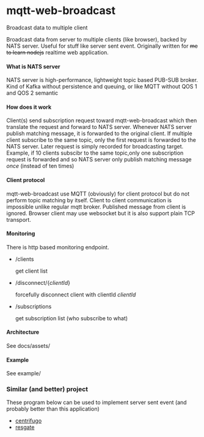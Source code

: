 # mqtt-web-broadcast
Broadcast data to multiple client

Broadcast data from server to multiple clients (like browser), backed by NATS server. Useful for stuff like server sent event. Originally written for ~~me to learn nodejs~~ realtime web application.

#### What is NATS server
NATS server is high-performance, lightweight topic based PUB-SUB broker. Kind of Kafka without persistence and queuing, or like MQTT without QOS 1 and QOS 2 semantic

#### How does it work
Client(s) send subscription request toward mqtt-web-broadcast which then translate the request and forward to NATS server. Whenever NATS server publish matching message, it is forwarded to the original client. If multiple client subscribe to the same topic, only the first request is forwarded to the NATS server. Later request is simply recorded for broadcasting target. Example, if 10 clients subscibr to the same topic,only one subscription request is forwarded and so NATS server only publish matching message *once* (instead of ten times)

#### Client protocol
mqtt-web-broadcast use MQTT (obviously) for client protocol but do not perform topic matching by itself. Client to client communication is impossible unlike regular mqtt broker. Published message from client is ignored. Browser client may use websocket but it is also support plain TCP transport.

#### Monitoring
There is http based monitoring endpoint. 
- /clients

  get client list

- /disconnect/{_clientId_}

  forcefully disconnect client with clientId _clientId_

- /subscriptions

  get subscription list (who subscribe to what)


#### Architecture
See docs/assets/

#### Example
See example/

### Similar (and better) project
These program below can be used to implement server sent event (and probably better than this application)
- [centrifugo](https://github.com/centrifugal/centrifugo)
- [resgate](https://github.com/jirenius/resgate)




